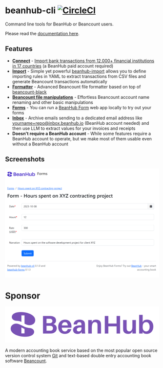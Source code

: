 # beanhub-cli [![CircleCI](https://dl.circleci.com/status-badge/img/gh/LaunchPlatform/beanhub-cli/tree/master.svg?style=svg)](https://dl.circleci.com/status-badge/redirect/gh/LaunchPlatform/beanhub-cli/tree/master)
Command line tools for BeanHub or Beancount users.

Please read the [documentation here](https://beanhub-cli-docs.beanhub.io).

## Features

- [**Connect**](https://beanhub-cli-docs.beanhub.io/commands/connect/) - [Import bank transactions from 12,000+ financial institutions in 17 countries](https://beanhub.io/blog/2024/06/24/introduction-of-beanhub-connect/) (a BeanHub paid account required)
- [**Import**](https://beanhub-cli-docs.beanhub.io/commands/import/) - Simple yet powerful [beanhub-import](https://github.com/LaunchPlatform/beanhub-import) allows you to define importing rules in YAML to extract transactions from CSV files and generate Beancount transactions automatically
- [**Formatter**](https://beanhub-cli-docs.beanhub.io/commands/format/) - Advanced Beancount file formatter based on top of [beancount-black](https://github.com/LaunchPlatform/beancount-black)
- [**Beancount file manipulations**](https://beanhub-cli-docs.beanhub.io/commands/format/) - Effortless Beancount account name renaming and other basic manipulations
- [**Forms**](https://beanhub-cli-docs.beanhub.io/commands/form/) - You can run a [BeanHub Form](https://beanhub.io/blog/2023/07/31/automating-beancount-data-input-with-beanhub-custom-forms/) web app locally to try out your forms
- [**Inbox**](https://github.com/LaunchPlatform/beanhub-inbox) - Archive emails sending to a dedicated email address like yourname+repo@inbox.beanhub.io (BeanHub account needed) and then use LLM to extract values for your invoices and receipts
- **Doesn't require a BeanHub account** - While some features require a BeanHub account to operate, but we make most of them usable even without a BeanHub account

## Screenshots

<p align="center">
  <img src="https://github.com/LaunchPlatform/beanhub-cli/raw/master/assets/forms-screenshot.png?raw=true" alt="BeanHub Forms Screenshot" />
</p>

# Sponsor

<p align="center">
  <a href="https://beanhub.io"><img src="https://github.com/LaunchPlatform/beanhub-cli/raw/master/assets/beanhub.svg?raw=true" alt="BeanHub logo" /></a>
</p>

A modern accounting book service based on the most popular open source version control system [Git](https://git-scm.com/) and text-based double entry accounting book software [Beancount](https://beancount.github.io/docs/index.html).
